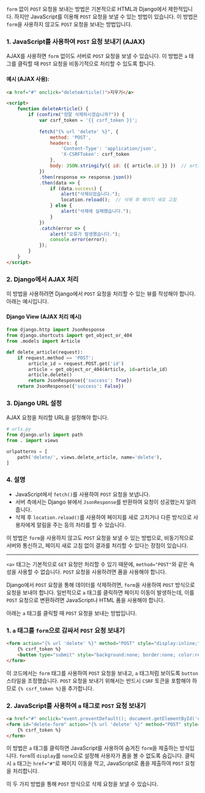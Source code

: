 `form` 없이 `POST` 요청을 보내는 방법은 기본적으로 HTML과 Django에서 제한적입니다. 하지만 JavaScript를 이용해 `POST` 요청을 보낼 수 있는 방법이 있습니다. 이 방법은 `form`을 사용하지 않고도 `POST` 요청을 보내는 방법입니다.

### 1. JavaScript를 사용하여 `POST` 요청 보내기 (AJAX)

AJAX를 사용하면 `form` 없이도 서버로 `POST` 요청을 보낼 수 있습니다. 이 방법은 `a` 태그를 클릭할 때 `POST` 요청을 비동기적으로 처리할 수 있도록 합니다.

#### 예시 (AJAX 사용):

```html
<a href="#" onclick="deleteArticle()">지우기</a>

<script>
    function deleteArticle() {
        if (confirm("정말 삭제하시겠습니까?")) {
            var csrf_token = '{{ csrf_token }}';
            
            fetch("{% url 'delete' %}", {
                method: 'POST',
                headers: {
                    'Content-Type': 'application/json',
                    'X-CSRFToken': csrf_token
                },
                body: JSON.stringify({ id: {{ article.id }} })  // article.id를 적절히 설정
            })
            .then(response => response.json())
            .then(data => {
                if (data.success) {
                    alert("삭제되었습니다.");
                    location.reload();  // 삭제 후 페이지 새로 고침
                } else {
                    alert("삭제에 실패했습니다.");
                }
            })
            .catch(error => {
                alert("오류가 발생했습니다.");
                console.error(error);
            });
        }
    }
</script>
```

### 2. Django에서 AJAX 처리

이 방법을 사용하려면 Django에서 `POST` 요청을 처리할 수 있는 뷰를 작성해야 합니다. 아래는 예시입니다.

#### Django View (AJAX 처리 예시)

```python
from django.http import JsonResponse
from django.shortcuts import get_object_or_404
from .models import Article

def delete_article(request):
    if request.method == 'POST':
        article_id = request.POST.get('id')
        article = get_object_or_404(Article, id=article_id)
        article.delete()
        return JsonResponse({'success': True})
    return JsonResponse({'success': False})
```

### 3. Django URL 설정

AJAX 요청을 처리할 URL을 설정해야 합니다.

```python
# urls.py
from django.urls import path
from . import views

urlpatterns = [
    path('delete/', views.delete_article, name='delete'),
]
```

### 4. 설명

- JavaScript에서 `fetch()`를 사용하여 `POST` 요청을 보냅니다.
- 서버 측에서는 Django 뷰에서 `JsonResponse`를 반환하여 요청이 성공했는지 알려줍니다.
- 삭제 후 `location.reload()`를 사용하여 페이지를 새로 고치거나 다른 방식으로 사용자에게 알림을 주는 등의 처리를 할 수 있습니다.

이 방법은 `form`을 사용하지 않고도 `POST` 요청을 보낼 수 있는 방법으로, 비동기적으로 서버와 통신하고, 페이지 새로 고침 없이 결과를 처리할 수 있다는 장점이 있습니다.

------- 

`<a>` 태그는 기본적으로 `GET` 요청만 처리할 수 있기 때문에, `method="POST"`와 같은 속성을 사용할 수 없습니다. `POST` 요청을 사용하려면 폼을 사용해야 합니다.

Django에서 `POST` 요청을 통해 데이터를 삭제하려면, `form`을 사용하여 `POST` 방식으로 요청을 보내야 합니다. 일반적으로 `a` 태그를 클릭하면 페이지 이동이 발생하는데, 이를 `POST` 요청으로 변환하려면 JavaScript나 HTML 폼을 사용해야 합니다.

아래는 `a` 태그를 클릭할 때 `POST` 요청을 보내는 방법입니다.

### 1. `a` 태그를 `form`으로 감싸서 `POST` 요청 보내기

```html
<form action="{% url 'delete' %}" method="POST" style="display:inline;">
    {% csrf_token %}
    <button type="submit" style="background:none; border:none; color:red;">지우기</button>
</form>
```

이 코드에서는 `form` 태그를 사용하여 `POST` 요청을 보내고, `a` 태그처럼 보이도록 `button` 스타일을 조정했습니다. `POST` 요청을 보내기 위해서는 반드시 `CSRF` 토큰을 포함해야 하므로 `{% csrf_token %}`을 추가합니다.

### 2. JavaScript를 사용하여 `a` 태그로 `POST` 요청 보내기

```html
<a href="#" onclick="event.preventDefault(); document.getElementById('delete-form').submit();">지우기</a>
<form id="delete-form" action="{% url 'delete' %}" method="POST" style="display:none;">
    {% csrf_token %}
</form>
```

이 방법은 `a` 태그를 클릭하면 JavaScript를 사용하여 숨겨진 `form`을 제출하는 방식입니다. `form`의 `display`를 `none`으로 설정해 사용자가 폼을 볼 수 없도록 숨깁니다. 클릭 시 `a` 태그는 `href="#"`로 페이지 이동을 막고, JavaScript로 폼을 제출하여 `POST` 요청을 처리합니다.

이 두 가지 방법을 통해 `POST` 방식으로 삭제 요청을 보낼 수 있습니다.

